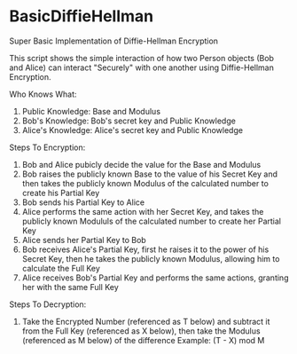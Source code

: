 # BasicDiffieHellman
Super Basic Implementation of Diffie-Hellman Encryption 

This script shows the simple interaction of how two Person objects (Bob and Alice) can interact "Securely" with one another using Diffie-Hellman Encryption.

Who Knows What:
  1) Public Knowledge: Base and Modulus
  2) Bob's Knowledge: Bob's secret key and Public Knowledge
  3) Alice's Knowledge: Alice's secret key and Public Knowledge

Steps To Encryption:
  1) Bob and Alice pubicly decide the value for the Base and Modulus
  2) Bob raises the publicly known Base to the value of his Secret Key and then takes the publicly known Modulus of the calculated number to create his Partial Key
  3) Bob sends his Partial Key to Alice
  4) Alice performs the same action with her Secret Key, and takes the publicly known Modululs of the calculated number to create her Partial Key
  5) Alice sends her Partial Key to Bob
  6) Bob receives Alice's Partial Key, first he raises it to the power of his Secret Key, then he takes the publicly known Modulus, allowing him to calculate the Full Key
  7) Alice receives Bob's Partial Key and performs the same actions, granting her with the same Full Key
  
  
Steps To Decryption:
  1) Take the Encrypted Number (referenced as T below) and subtract it from the Full Key (referenced as X below), then take the Modulus (referenced as M below) of the difference
    Example: (T - X) mod M
    
